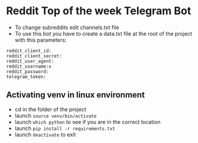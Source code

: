 # Reddit Top of the week Telegram Bot

- To change subreddits edit channels.txt file
- To use this bot you have to create a data.txt file at the root of the project with this  parameters:
```
reddit_client_id:
reddit_client_secret:
reddit_user_agent:
reddit_username:x
reddit_password:
telegram_token:
```
    
## Activating venv in linux environment
- cd in the folder of the project
- launch ```source venv/bin/activate```
- launch ```which python``` to see if you are in the correct location
- launch ```pip install -r requirements.txt```
- launch ```deactivate``` to exit 